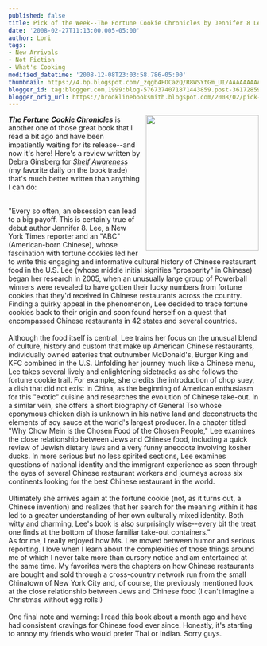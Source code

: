```yaml
---
published: false
title: Pick of the Week--The Fortune Cookie Chronicles by Jennifer 8 Lee
date: '2008-02-27T11:13:00.005-05:00'
author: Lori
tags:
- New Arrivals
- Not Fiction
- What's Cooking
modified_datetime: '2008-12-08T23:03:58.786-05:00'
thumbnail: https://4.bp.blogspot.com/_zqgb4FOCazQ/R8WSYtGm_UI/AAAAAAAAAEk/tG4Op0DVv1c/s72-c/fortune+cookie.jpg
blogger_id: tag:blogger.com,1999:blog-5767374071871443859.post-3617285981992376302
blogger_orig_url: https://brooklinebooksmith.blogspot.com/2008/02/pick-of-week-fortune-cookie-chronicles.html
---
```


<img id="BLOGGER_PHOTO_ID_5171700700226714946" style="FLOAT: right; MARGIN: 0px 0px 10px 10px; CURSOR: hand" height="272" alt="" src="https://4.bp.blogspot.com/_zqgb4FOCazQ/R8WSYtGm_UI/AAAAAAAAAEk/tG4Op0DVv1c/s320/fortune+cookie.jpg" width="227" border="0" /><a href="https://brookline.booksense.com/NASApp/store/Product?s=showproduct&amp;isbn=9780446580076"><strong><em>The Fortune Cookie Chronicles</em></strong> </a>is another one of those great book that I read a bit ago and have been impatiently waiting for its release--and now it's here! Here's a review written by Debra Ginsberg for <a href="https://www.shelf-awareness.com/"><em>Shelf Awareness</em> </a>(my favorite daily on the book trade) that's much better written than anything I can do: <div><br /><div></div><div>"Every so often, an obsession can lead to a big payoff. This is certainly true of debut author Jennifer 8. Lee, a New York Times reporter and an "ABC" (American-born Chinese), whose fascination with fortune cookies led her to write this engaging and informative cultural history of Chinese restaurant food in the U.S. Lee (whose middle initial signifies "prosperity" in Chinese) began her research in 2005, when an unusually large group of Powerball winners were revealed to have gotten their lucky numbers from fortune cookies that they'd received in Chinese restaurants across the country. Finding a quirky appeal in the phenomenon, Lee decided to trace fortune cookies back to their origin and soon found herself on a quest that encompassed Chinese restaurants in 42 states and several countries.<br /><br />Although the food itself is central, Lee trains her focus on the unusual blend of culture, history and custom that make up American Chinese restaurants, individually owned eateries that outnumber McDonald's, Burger King and KFC combined in the U.S. Unfolding her journey much like a Chinese menu, Lee takes several lively and enlightening sidetracks as she follows the fortune cookie trail. For example, she credits the introduction of chop suey, a dish that did not exist in China, as the beginning of American enthusiasm for this "exotic" cuisine and researches the evolution of Chinese take-out. In a similar vein, she offers a short biography of General Tso whose eponymous chicken dish is unknown in his native land and deconstructs the elements of soy sauce at the world's largest producer. In a chapter titled "Why Chow Mein is the Chosen Food of the Chosen People," Lee examines the close relationship between Jews and Chinese food, including a quick review of Jewish dietary laws and a very funny anecdote involving kosher ducks. In more serious but no less spirited sections, Lee examines questions of national identity and the immigrant experience as seen through the eyes of several Chinese restaurant workers and journeys across six continents looking for the best Chinese restaurant in the world.<br /><br />Ultimately she arrives again at the fortune cookie (not, as it turns out, a Chinese invention) and realizes that her search for the meaning within it has led to a greater understanding of her own culturally mixed identity. Both witty and charming, Lee's book is also surprisingly wise--every bit the treat one finds at the bottom of those familiar take-out containers."<br /></div><div>As for me, I really enjoyed how Ms. Lee moved between humor and serious reporting. I love when I learn about the complexities of those things around me of which I never take more than cursory notice and am entertained at the same time. My favorites were the chapters on how Chinese restaurants are bought and sold through a cross-country network run from the small Chinatown of New York City and, of course, the previously mentioned look at the close relationship between Jews and Chinese food (I can't imagine a Christmas without egg rolls!) </div><br /><div>One final note and warning: I read this book about a month ago and have had consistent cravings for Chinese food ever since. Honestly, it's starting to annoy my friends who would prefer Thai or Indian. Sorry guys.</div></div>
